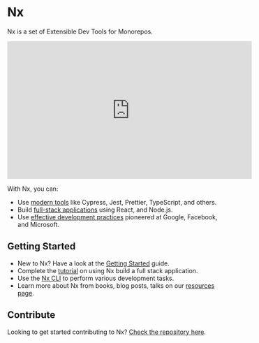 # Nx

Nx is a set of Extensible Dev Tools for Monorepos.

<iframe width="560" height="315" src="https://www.youtube.com/embed/E188J7E_MDU" frameborder="0" allow="accelerometer; autoplay; encrypted-media; gyroscope; picture-in-picture" allowfullscreen></iframe>

With Nx, you can:

- Use [modern tools](/web/fundamentals/use-modern-tools) like Cypress, Jest, Prettier, TypeScript, and others.
- Build [full-stack applications](/web/fundamentals/build-full-stack-applications) using React, and Node.js.
- Use [effective development practices](/web/fundamentals/monorepos-automation) pioneered at Google, Facebook, and Microsoft.

## Getting Started

- New to Nx? Have a look at the [Getting Started](/web/getting-started/getting-started) guide.
- Complete the [tutorial](/web/tutorial/01-create-application) on using Nx build a full stack application.
- Use the [Nx CLI](/web/guides/cli) to perform various development tasks.
- Learn more about Nx from books, blog posts, talks on our [resources page](/web/getting-started/resources).

## Contribute

Looking to get started contributing to Nx? [Check the repository here](http://github.com/nrwl/nx).
